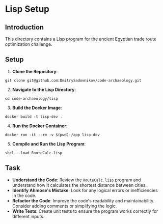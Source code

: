 # Lisp Setup

## Introduction
This directory contains a Lisp program for the ancient Egyptian trade route optimization challenge.

## Setup

1. **Clone the Repository**:
```
git clone git@github.com:DmitrySadovnikov/code-archaeology.git
```

2. **Navigate to the Lisp Directory**:
```
cd code-archaeology/lisp
```

3. **Build the Docker Image**:
```
docker build -t lisp-dev .
```

4. **Run the Docker Container**:
```
docker run -it --rm -v $(pwd):/app lisp-dev
```

5. **Compile and Run the Lisp Program**:
```
sbcl --load RouteCalc.lisp
```

## Task
- **Understand the Code**: Review the `RouteCalc.lisp` program and understand how it calculates the shortest distance between cities.
- **Identify Ahmose's Mistake**: Look for any logical errors or inefficiencies in the code.
- **Refactor the Code**: Improve the code's readability and maintainability. Consider adding comments or simplifying the logic.
- **Write Tests**: Create unit tests to ensure the program works correctly for different inputs.

